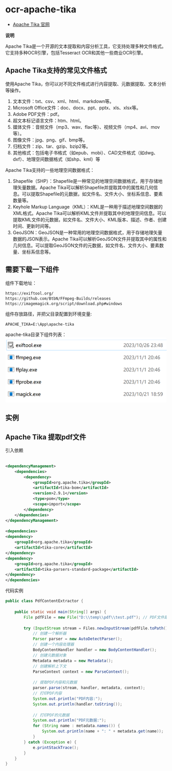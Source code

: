 # ocr-apache-tika

- [Apache Tika 官网](https://tika.apache.org/)

**说明**

Apache Tika是一个开源的文本提取和内容分析工具，它支持处理多种文件格式。 它支持多种OCR引擎，包括Tesseract OCR和其他一些商业OCR引擎。

## Apache Tika支持的常见文件格式

使用Apache Tika，你可以对不同文件格式进行内容提取、元数据提取、文本分析等操作。

1. 文本文件：txt、csv、xml、html、markdown等。
2. Microsoft Office文件：doc、docx、ppt、pptx、xls、xlsx等。
3. Adobe PDF文件：pdf。
4. 超文本标记语言文件：htm、html。
5. 媒体文件：音频文件（mp3、wav、flac等）、视频文件（mp4、avi、mov等）。
6. 图像文件：jpg、png、gif、bmp等。
7. 归档文件：zip、tar、gzip、bzip2等。
8. 其他格式：包括电子书格式（如epub、mobi）、CAD文件格式（如dwg、dxf）、地理空间数据格式（如shp、kml）等

Apache Tika支持的一些地理空间数据格式：

1. Shapefile（SHP）：Shapefile是一种常见的地理空间数据格式，用于存储地理矢量数据。Apache
   Tika可以解析Shapefile并提取其中的属性和几何信息。可以提取Shapefile的元数据，如文件名、文件大小、坐标系信息、要素数量等。
2. Keyhole Markup Language（KML）：KML是一种用于描述地理空间数据的XML格式。Apache
   Tika可以解析KML文件并提取其中的地理空间信息。可以提取KML文件的元数据，如文件名、文件大小、KML版本、描述、作者、创建时间、更新时间等。
3. GeoJSON：GeoJSON是一种常用的地理空间数据格式，用于存储地理矢量数据的JSON表示。Apache
   Tika可以解析GeoJSON文件并提取其中的属性和几何信息。可以提取GeoJSON文件的元数据，如文件名、文件大小、要素数量、坐标系信息等。

## 需要下载一下组件

组件下载地址：

```text
https://exiftool.org/
https://github.com/BtbN/FFmpeg-Builds/releases
https://imagemagick.org/script/download.php#windows
```

组件存放路径，并把父目录配置到环境变量:

```text
APACHE_TIKA=E:\App\apache-tika
```

apache-tika目录下组件列表：
![img.png](img.png)

## 实例

## Apache Tika 提取pdf文件

引入依赖

```xml

<dependencyManagement>
    <dependencies>
        <dependency>
            <groupId>org.apache.tika</groupId>
            <artifactId>tika-bom</artifactId>
            <version>2.9.1</version>
            <type>pom</type>
            <scope>import</scope>
        </dependency>
    </dependencies>
</dependencyManagement>

<dependencies>
<dependency>
    <groupId>org.apache.tika</groupId>
    <artifactId>tika-core</artifactId>
</dependency>
<dependency>
    <groupId>org.apache.tika</groupId>
    <artifactId>tika-parsers-standard-package</artifactId>
</dependency>
</dependencies>
```

代码实例

```java
public class PdfContentExtractor {

    public static void main(String[] args) {
        File pdfFile = new File("D:\\temp\\pdf\\test.pdf"); // PDF文件路径

        try (InputStream stream = Files.newInputStream(pdfFile.toPath())) {
            // 创建一个解析器
            Parser parser = new AutoDetectParser();
            // 创建一个内容处理器
            BodyContentHandler handler = new BodyContentHandler();
            // 创建元数据对象
            Metadata metadata = new Metadata();
            // 创建解析上下文
            ParseContext context = new ParseContext();

            // 提取PDF内容和元数据
            parser.parse(stream, handler, metadata, context);
            // 打印PDF内容
            System.out.println("PDF内容:");
            System.out.println(handler.toString());

            // 打印PDF的元数据
            System.out.println("PDF元数据:");
            for (String name : metadata.names()) {
                System.out.println(name + ": " + metadata.get(name));
            }
        } catch (Exception e) {
            e.printStackTrace();
        }
    }
}
```

